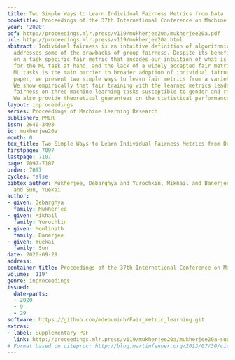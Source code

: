 ```yaml
---
title: Two Simple Ways to Learn Individual Fairness Metrics from Data
booktitle: Proceedings of the 37th International Conference on Machine Learning
year: '2020'
pdf: http://proceedings.mlr.press/v119/mukherjee20a/mukherjee20a.pdf
url: http://proceedings.mlr.press/v119/mukherjee20a.html
abstract: Individual fairness is an intuitive definition of algorithmic fairness that
  addresses some of the drawbacks of group fairness. Despite its benefits, it depends
  on a task specific fair metric that encodes our intuition of what is fair and unfair
  for the ML task at hand, and the lack of a widely accepted fair metric for many
  ML tasks is the main barrier to broader adoption of individual fairness. In this
  paper, we present two simple ways to learn fair metrics from a variety of data types.
  We show empirically that fair training with the learned metrics leads to improved
  fairness on three machine learning tasks susceptible to gender and racial biases.
  We also provide theoretical guarantees on the statistical performance of both approaches.
layout: inproceedings
series: Proceedings of Machine Learning Research
publisher: PMLR
issn: 2640-3498
id: mukherjee20a
month: 0
tex_title: Two Simple Ways to Learn Individual Fairness Metrics from Data
firstpage: 7097
lastpage: 7107
page: 7097-7107
order: 7097
cycles: false
bibtex_author: Mukherjee, Debarghya and Yurochkin, Mikhail and Banerjee, Moulinath
  and Sun, Yuekai
author:
- given: Debarghya
  family: Mukherjee
- given: Mikhail
  family: Yurochkin
- given: Moulinath
  family: Banerjee
- given: Yuekai
  family: Sun
date: 2020-09-29
address: 
container-title: Proceedings of the 37th International Conference on Machine Learning
volume: '119'
genre: inproceedings
issued:
  date-parts:
  - 2020
  - 9
  - 29
software: https://github.com/mdebumich/Fair_metric_learning.git
extras:
- label: Supplementary PDF
  link: http://proceedings.mlr.press/v119/mukherjee20a/mukherjee20a-supp.pdf
# Format based on citeproc: http://blog.martinfenner.org/2013/07/30/citeproc-yaml-for-bibliographies/
---
```

